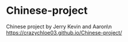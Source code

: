 # Chinese-project
Chinese project by Jerry Kevin and Aaron\n
https://crazychloe03.github.io/Chinese-project/
